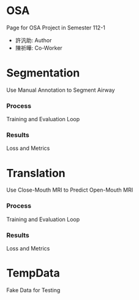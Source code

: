 # OSA
Page for OSA Project in Semester 112-1
* 許汎助: Author
* 陳祈曄: Co-Worker

# Segmentation
Use Manual Annotation to Segment Airway
### Process
Training and Evaluation Loop
### Results
Loss and Metrics

# Translation
Use Close-Mouth MRI to Predict Open-Mouth MRI
### Process
Training and Evaluation Loop
### Results
Loss and Metrics

# TempData
Fake Data for Testing